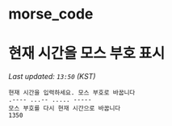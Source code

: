 # morse_code
# 현재 시간을 모스 부호 표시
<!-- MORSE_TIME_START -->
_Last updated: `13:50` (KST)_

```
현재 시간을 입력하세요. 모스 부호로 바꿉니다
.---- ...-- ..... -----
모스 부호를 다시 현재 시간으로 바꿉니다
1350
```
<!-- MORSE_TIME_END -->
